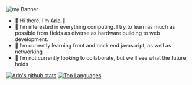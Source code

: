 <img align="center" src="https://user-images.githubusercontent.com/104267514/165076399-1d347132-e735-4237-acce-00ee8fc3e35e.png" alt="my Banner">

- 👋 Hi there, I’m <a href='https://www.arlo-filley.dev' align='center'> Arlo </a> 👋
- 👀 I’m interested in everything computing. I try to learn as much as possible from fields as diverse as hardware building to web development.
- 🌱 I’m currently learning front and back end javascript, as well as networking
- 💞️ I’m not currently looking to collaborate, but we'll see what the future holds

[![Arlo's github stats](https://github-readme-stats.vercel.app/api?username=arlofilley)](https://github.com/yushi1007)
[![Top Languages](https://github-readme-stats.vercel.app/api/top-langs/?username=arlofilley&layout=compact)](https://github.com/yushi1007)
<!---
ArloFilley/ArloFilley is a ✨ special ✨ repository because its `README.md` (this file) appears on your GitHub profile.
You can click the Preview link to take a look at your changes.
- 📫 How to reach me
--->
